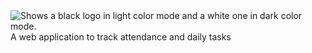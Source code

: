 <!-- # $\text{\color{red}DailyTrack}$ -->
<!-- ${\textsf{\color{red}D}}$ aily ${\color{red}T}$ rack -->
<picture>
      <source media="(prefers-color-scheme: dark)" srcset="./src/assets/logo/DailyTrack_dark.svg">
      <source media="(prefers-color-scheme: light)" srcset="./src/assets/logo/DailyTrack_light.svg">
      <img alt="Shows a black logo in light color mode and a white one in dark color mode.">
</picture>
A web application to track attendance and daily tasks